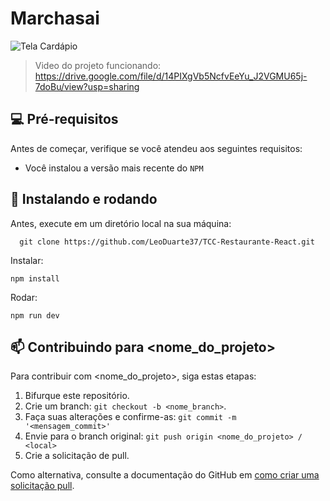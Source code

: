 # Marchasai

<img src="https://github.com/user-attachments/assets/e903a1be-c7a4-40f8-885c-5a3880507e68" alt="Tela Cardápio">

> Video do projeto funcionando: https://drive.google.com/file/d/14PIXgVb5NcfvEeYu_J2VGMU65j-7doBu/view?usp=sharing

## 💻 Pré-requisitos

Antes de começar, verifique se você atendeu aos seguintes requisitos:

- Você instalou a versão mais recente do `NPM`

## 🚀 Instalando e rodando

Antes, execute em um diretório local na sua máquina:

```
  git clone https://github.com/LeoDuarte37/TCC-Restaurante-React.git
```

Instalar:

```
npm install
```

Rodar:

```
npm run dev
```

## 📫 Contribuindo para <nome_do_projeto>

Para contribuir com <nome_do_projeto>, siga estas etapas:

1. Bifurque este repositório.
2. Crie um branch: `git checkout -b <nome_branch>`.
3. Faça suas alterações e confirme-as: `git commit -m '<mensagem_commit>'`
4. Envie para o branch original: `git push origin <nome_do_projeto> / <local>`
5. Crie a solicitação de pull.

Como alternativa, consulte a documentação do GitHub em [como criar uma solicitação pull](https://help.github.com/en/github/collaborating-with-issues-and-pull-requests/creating-a-pull-request).
